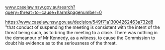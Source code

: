 

www.caselaw.nsw.gov.au/search?query=threat+to+cause+harm&pagenumber=0


https://www.caselaw.nsw.gov.au/decision/549f71a13004262463a732d8
"that conduct of suspending the meeting is consistent with the intent of the threat being such, as to bring the meeting to a close. There was nothing in the demeanour of Mr Kennedy, as a witness, to cause the Commission to doubt his evidence as to the seriousness of the threat.